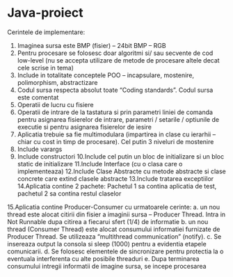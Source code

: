 # Java-proiect
Cerintele de implementare:

1. Imaginea sursa este BMP (fisier) – 24bit BMP – RGB
2. Pentru procesare se folosesc doar algoritmi si/ sau secvente de cod low-level (nu se 
accepta utilizare de metode de procesare altele decat cele scrise in tema)
3. Include in totalitate conceptele POO – incapsulare, mostenire, polimorphism, 
abstractizare
4. Codul sursa respecta absolut toate “Coding standards”. Codul sursa este comentat
5. Operatii de lucru cu fisiere
6. Operatii de intrare de la tastatura si prin parametri liniei de comanda pentru asignarea 
fisierelor de intrare, parametri / setarile / optiunile de executie si pentru asignarea 
fisierelor de iesire
7. Aplicatia trebuie sa fie multimodulara (impartirea in clase cu ierarhii – chiar cu cost in 
timp de procesare). Cel putin 3 niveluri de mostenire
8. Include varargs
9. Include constructori
10.Include cel putin un bloc de initializare si un bloc static de initializare
11.Include Interface (cu o clasa care o implementeaza)
12.Include Clase Abstracte cu metode abstracte si clase concrete care extind clasele 
abstracte
13.Include tratarea exceptiilor
14.Aplicatia contine 2 pachete: Pachetul 1 sa contina aplicatia de test, pachetul 2 sa 
contina restul claselor

15.Aplicatia contine Producer-Consumer cu urmatoarele cerinte:
a. un nou thread este alocat citirii din fisier a imaginii sursa – Producer Thread. 
Intra in Not Runnable dupa citirea a fiecarui sfert (1/4) de informatie
b. un nou thread (Consumer Thread) este alocat consumului informatiei furnizate 
de Producer Thread. Se utilizeaza “multithread communication” (notify).
c. Se insereaza output la consola si sleep (1000) pentru a evidentia etapele 
comunicarii.
d. Se folosesc elementele de sincronizare pentru protectia la o eventuala 
interferenta cu alte posibile threaduri
e. Dupa terminarea consumului intregii informatii de imagine sursa, se incepe 
procesarea
